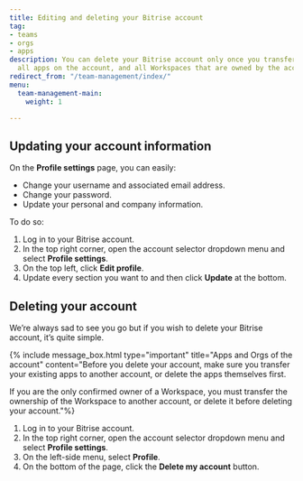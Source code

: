 ```yaml
---
title: Editing and deleting your Bitrise account
tag:
- teams
- orgs
- apps
description: You can delete your Bitrise account only once you transferred or deleted
  all apps on the account, and all Workspaces that are owned by the account.
redirect_from: "/team-management/index/"
menu:
  team-management-main:
    weight: 1

---
```

## Updating your account information

On the **Profile settings** page, you can easily:

* Change your username and associated email address.
* Change your password.
* Update your personal and company information. 

To do so:

1. Log in to your Bitrise account.
2. In the top right corner, open the account selector dropdown menu and select **Profile settings**.
3. On the top left, click **Edit profile**.
4. Update every section you want to and then click **Update** at the bottom. 

## Deleting your account

We’re always sad to see you go but if you wish to delete your Bitrise account, it’s quite simple.

{% include message_box.html type="important" title="Apps and Orgs of the account" content="Before you delete your account, make sure you transfer your existing apps to another account, or delete the apps themselves first.

If you are the only confirmed owner of a Workspace, you must transfer the ownership of the Workspace to another account, or delete it before deleting your account."%}

1. Log in to your Bitrise account.
2. In the top right corner, open the account selector dropdown menu and select **Profile settings**.
3. On the left-side menu, select **Profile**.
4. On the bottom of the page, click the **Delete my account** button.